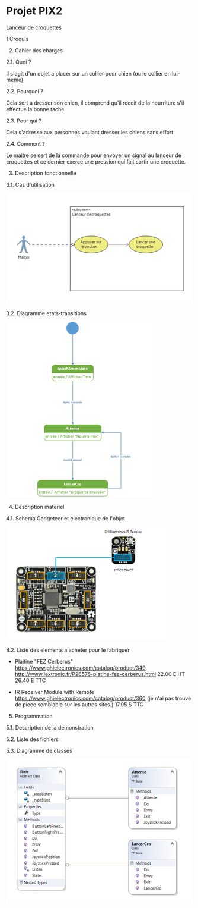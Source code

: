 Projet PIX2
==========
Lanceur de croquettes

1.Croquis




2. Cahier des charges 

2.1. Quoi ? 

Il s'agit d'un objet a placer sur un collier pour chien (ou le collier en lui-meme)

 

2.2. Pourquoi ? 

Cela sert a dresser son chien, il comprend qu'il recoit de la nourriture s'il effectue la bonne tache.

 

2.3. Pour qui ? 

Cela s'adresse aux personnes voulant dresser les chiens sans effort.

 

2.4. Comment ? 

Le maitre se sert de la commande pour envoyer un signal au lanceur de croquettes 
et ce dernier exerce une pression qui fait sortir une croquette. 

 

3. Description fonctionnelle 

3.1. Cas d'utilisation 

![alt tag](https://raw.githubusercontent.com/MarcBeaudet/ProjetPIX2/master/Diagrammeuml.png)

 

3.2. Diagramme etats-transitions 

![alt tag](https://raw.githubusercontent.com/MarcBeaudet/ProjetPIX2/master/Diagrammeetats.png)

 

4. Description materiel 

4.1. Schema Gadgeteer et electronique de l'objet 

![alt tag](https://raw.githubusercontent.com/MarcBeaudet/ProjetPIX2/master/Schemagadgeteer.png)

 

4.2. Liste des elements a acheter pour le fabriquer

- Plaitine "FEZ Cerberus"
https://www.ghielectronics.com/catalog/product/349
http://www.lextronic.fr/P26576-platine-fez-cerberus.html
22.00 E HT   26.40 E TTC

- IR Receiver Module with Remote
https://www.ghielectronics.com/catalog/product/360 (je n'ai pas trouve de piece semblable sur les autres sites.)
17.95 $ TTC



5. Programmation 

5.1. Description de la demonstration 



 

5.2. Liste des fichiers 



 

5.3. Diagramme de classes 

![alt tag](https://raw.githubusercontent.com/MarcBeaudet/ProjetPIX2/master/Diagrammeclasse.png)